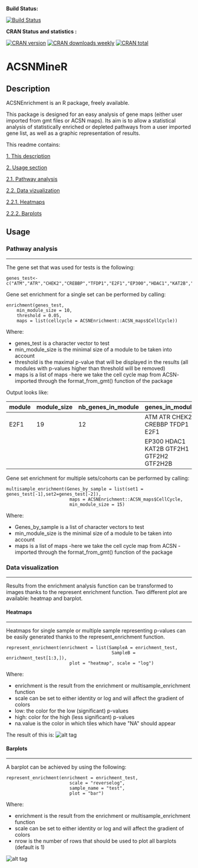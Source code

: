 **Build Status:**

[![Build Status](https://travis-ci.org/sysbio-curie/ACSNMineR.svg?branch=master)](https://travis-ci.org/sysbio-curie/ACSNMineR)

**CRAN Status and statistics :**

[![CRAN version](http://www.r-pkg.org/badges/version/ACSNMineR)](http://www.r-pkg.org/badges/version/ACSNMineR)
[![CRAN downloads weekly](http://cranlogs.r-pkg.org/badges/ACSNMineR)](http://cran.rstudio.com/web/packages/ACSNMineR/index.html)
[![CRAN total](http://cranlogs.r-pkg.org/badges/grand-total/ACSNMineR)](http://cran.rstudio.com/web/packagesACSNMineR/index.html)

# <a name="I">ACSNMineR</a>


##  <a name="IIA">Description </a>
ACSNEnrichment is an R package, freely available.

This package is designed for an easy analysis of gene maps (either user imported from gmt files or ACSN maps).
Its aim is to allow a statistical analysis of statistically enriched or depleted pathways from a user imported gene list, as well as a graphic representation of results.

This readme contains:

  [1. This description](#IIA)

  [2. Usage section](#IIB)

  [2.1. Pathway analysis](#IIIA)

  [2.2. Data vizualization](#IIIB)

  [2.2.1. Heatmaps](#IVA)

  [2.2.2. Barplots](#IVB)


##  <a name="IIB">Usage </a>
###  <a name="IIIA">Pathway analysis</a> 
______
The gene set that was used for tests is the following:

``` 
genes_test<-c("ATM","ATR","CHEK2","CREBBP","TFDP1","E2F1","EP300","HDAC1","KAT2B","GTF2H1","GTF2H2","GTF2H2B")
```

Gene set enrichment for a single set can be performed by calling:
``` 
enrichment(genes_test,
    min_module_size = 10, 
    threshold = 0.05,
    maps = list(cellcycle = ACSNEnrichment::ACSN_maps$CellCycle))
```

Where:
* genes_test is a character vector to test
* min_module_size is the minimal size of a module to be taken into account
* threshold is the maximal p-value that will be displayed in the results (all modules with p-values higher than threshold will be removed)
* maps is a list of maps -here we take the cell cycle map from ACSN-  imported through the format_from_gmt() function of the package

Output looks like:

|module |module_size |nb_genes_in_module |genes_in_module                  | universe_size| nb_genes_in_universe| p.value| p.value.corrected|test    |
|:------|:-----------|:------------------|:--------------------------------|-------------:|--------------------:|-------:|-----------------:|:-------|
|E2F1   |19          |12                 |ATM ATR CHEK2 CREBBP TFDP1 E2F1  |           104|                   12| 4.5e-06|          6.68e-05|greater |
|	    |            |                   |EP300 HDAC1 KAT2B GTF2H1 GTF2H2 GTF2H2B |       |                     |        |                  |        |

Gene set enrichment for multiple sets/cohorts can be performed by calling:

``` 
multisample_enrichment(Genes_by_sample = list(set1 = genes_test[-1],set2=genes_test[-2]),
						maps = ACSNEnrichment::ACSN_maps$CellCycle,
						min_module_size = 15)
```
Where:

* Genes_by_sample is a list of character vectors to test
* min_module_size is the minimal size of a module to be taken into account
* maps is a list of maps -here we take the cell cycle map from ACSN - imported through the format_from_gmt() function of the package


###  <a name="IIIB">Data visualization</a> 
______
Results from the enrichment analysis function can be transformed to images thanks to the represent enrichment function. Two different plot are available: heatmap and barplot.
####  <a name="IVA">Heatmaps</a>  
______
Heatmaps for single sample or multiple sample representing p-values can be easily generated thanks to the represent_enrichment function.

``` 
represent_enrichment(enrichment = list(SampleA = enrichment_test, 
                                        SampleB = enrichment_test[1:3,]), 
                        plot = "heatmap", scale = "log")
```
Where:

* enrichment is the result from the enrichment or multisample_enrichment function
* scale can be set to either identity or log and will affect the gradient of colors
* low: the color for the low (significant) p-values 
* high: color for the high (less significant) p-values 
* na.value is the color in which tiles which have "NA" should appear

The result of this is:
![alt tag](https://github.com/sysbio-curie/ACSN_Enrichment/blob/master/Images/Heatmap.png)

####  <a name="IVB">Barplots</a> 
______
A barplot can be achieved by using the following:

``` 
represent_enrichment(enrichment = enrichment_test,
						scale = "reverselog",
                        sample_name = "test",
						plot = "bar")
```
Where:
* enrichment is the result from the enrichment or multisample_enrichment function
* scale can be set to either identity or log and will affect the gradient of colors
* nrow is the number of rows that should be used to plot all barplots (default is 1)

![alt tag](https://github.com/sysbio-curie/ACSN_Enrichment/blob/master/Images/barplot.png)
